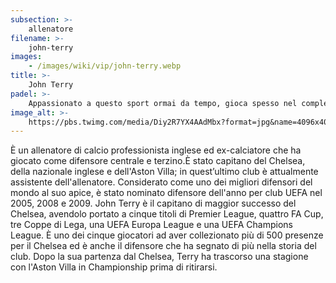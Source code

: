 ```yaml
---
subsection: >-
    allenatore
filename: >-
    john-terry
images:
    - /images/wiki/vip/john-terry.webp
title: >-
    John Terry
padel: >-
    Appassionato a questo sport ormai da tempo, gioca spesso nel complesso sportivo del F.C. Chelsea che dispone di alcuni campi da padel. Inoltre ci sono sue immagini su Twitter mentre gioca in occasioni solidali o con amici per divertimento.
image_alt: >-
    https://pbs.twimg.com/media/Diy2R7YX4AAdMbx?format=jpg&name=4096x4096
---
```

È un allenatore di calcio professionista inglese ed ex-calciatore che ha giocato come difensore centrale e terzino.È stato capitano del Chelsea, della nazionale inglese e dell'Aston Villa; in quest’ultimo club è attualmente assistente dell'allenatore. Considerato come uno dei migliori difensori del mondo al suo apice, è stato nominato difensore dell'anno per club UEFA nel 2005, 2008 e 2009. John Terry è il capitano di maggior successo del Chelsea, avendolo portato a cinque titoli di Premier League, quattro FA Cup, tre Coppe di Lega, una UEFA Europa League e una UEFA Champions League. È uno dei cinque giocatori ad aver collezionato più di 500 presenze per il Chelsea ed è anche il difensore che ha segnato di più nella storia del club. Dopo la sua partenza dal Chelsea, Terry ha trascorso una stagione con l'Aston Villa in Championship prima di ritirarsi.
